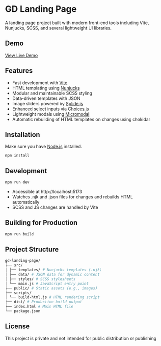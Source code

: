 # GD Landing Page

A landing page project built with modern front-end tools including Vite, Nunjucks, SCSS, and several lightweight UI libraries.

## Demo

[View Live Demo](https://bright-blini-1b96b7.netlify.app/)

## Features

- Fast development with [Vite](https://vitejs.dev/)
- HTML templating using [Nunjucks](https://mozilla.github.io/nunjucks/)
- Modular and maintainable SCSS styling
- Data-driven templates with JSON
- Image sliders powered by [Splide.js](https://splidejs.com/)
- Enhanced select inputs via [Choices.js](https://github.com/Choices-js/Choices)
- Lightweight modals using [Micromodal](https://micromodal.vercel.app/)
- Automatic rebuilding of HTML templates on changes using chokidar

## Installation

Make sure you have [Node.js](https://nodejs.org/) installed.

```bash
npm install
```

## Development

```bash
npm run dev
```

- Accessible at http://localhost:5173
- Watches .njk and .json files for changes and rebuilds HTML automatically
- SCSS and JS changes are handled by Vite

## Building for Production

```bash
npm run build
```

## Project Structure

```bash
gd-landing-page/
├── src/
│ ├── templates/ # Nunjucks templates (.njk)
│ ├── data/ # JSON data for dynamic content
│ ├── styles/ # SCSS stylesheets
│ └── main.js # JavaScript entry point
├── public/ # Static assets (e.g., images)
├── scripts/
│ └── build-html.js # HTML rendering script
├── dist/ # Production build output
├── index.html # Main HTML file
└── package.json
```

## License

This project is private and not intended for public distribution or publishing
